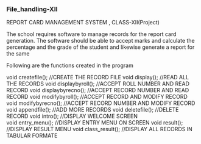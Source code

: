 ### File_handling-XII
REPORT CARD MANAGEMENT SYSTEM , CLASS-XII(Project)

The school requires software to manage records for the report card generation. The software should be able to accept marks and calculate the percentage and the grade of the student and likewise generate a report for the same

Following are the functions created in the program

void createfile();                     //CREATE THE RECORD FILE
void display();                           //READ ALL THE RECORDS
void displaybyroll();              //ACCEPT ROLL NUMBER AND READ RECORD
void displaybyrecno();          //ACCEPT RECORD NUMBER AND READ  RECORD
void modifybyroll();              //ACCEPT RECORD AND MODIFY RECORD
void modifybyrecno();          //ACCEPT RECORD NUMBER AND MODIFY  RECORD                                        
void appendfile();                    //ADD MORE RECORDS
void deletefile();                             //DELETE RECORD
void intro();                              //DISPLAY WELCOME SCREEN   
void entry_menu();                //DISPLAY ENTRY MENU ON SCREEN
void result();                            //DISPLAY RESULT MENU
void class_result();               //DISPLAY ALL RECORDS IN TABULAR FORMATE 
